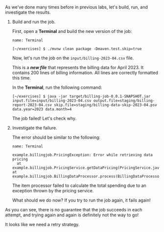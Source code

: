As we've done many times before in previous labs, let's build, run, and investigate the results.

1. Build and run the job.

   First, open a **Terminal** and build the new version of the job:

   ```dashboard:open-dashboard
   name: Terminal
   ```

   ```shell
   [~/exercises] $ ./mvnw clean package -Dmaven.test.skip=true
   ```

   Now, let's run the job on the `input/billing-2023-04.csv` file.

   This is a **_new file_** that represents the billing data for April 2023. It contains 200 lines of billing information. All lines are correctly formatted this time.

   In the **Terminal**, run the following command:

   ```shell
   [~/exercises] $ java -jar target/billing-job-0.0.1-SNAPSHOT.jar input.file=input/billing-2023-04.csv output.file=staging/billing-report-2023-04.csv skip.file=staging/billing-data-skip-2023-04.psv data.year=2023 data.month=4
   ```

   The job failed! Let's check why.

1. Investigate the failure.

   The error should be similar to the following:

   ```dashboard:open-dashboard
   name: Terminal
   ```

   ```shell
   example.billingjob.PricingException: Error while retrieving data pricing
     at example.billingjob.PricingService.getDataPricing(PricingService.java:22)
   at example.billingjob.BillingDataProcessor.process(BillingDataProcessor.java:20)
   ```

   The item processor failed to calculate the total spending due to an exception thrown by the pricing service.

   What should we do now? If you try to run the job again, it fails again!

As you can see, there is no guarantee that the job succeeds in each attempt, and trying again and again is definitely not the way to go!

It looks like we need a retry strategy.
